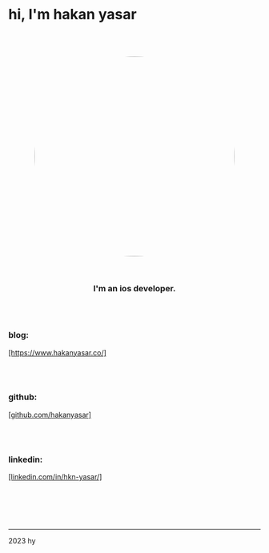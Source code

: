<br>

# hi, I'm hakan yasar

<br><br>

<p align="center">
<img src="https://user-images.githubusercontent.com/6243566/212996083-e915d011-bbf8-4e7a-85d2-e9f4dbf3cb78.png" height="400" width="400" style="border-radius:50%" >
</p>
  
<br>
<h3 align="center">
I'm an ios developer. 
</h3>


<br><br>

<p align="center">

<h3>blog:</h3> <a href="https://www.hakanyasar.co/">[https://www.hakanyasar.co/]</a>

<br><br>

<h3>github:</h3> <a href="https://github.com/hakanyasar">[github.com/hakanyasar]</a>

<br><br>

<h3>linkedin:</h3> <a href="https://www.linkedin.com/in/hkn-yasar/">[linkedin.com/in/hkn-yasar/]</a>

</p>  
  
<br><br><br><br>

***
2023 hy

